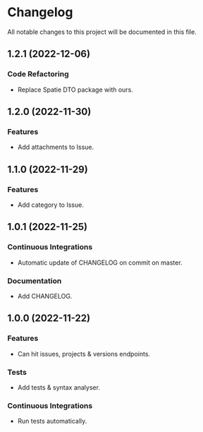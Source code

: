 <!--- BEGIN HEADER -->
# Changelog

All notable changes to this project will be documented in this file.
<!--- END HEADER -->

## 1.2.1 (2022-12-06)

### Code Refactoring

* Replace Spatie DTO package with ours.

## 1.2.0 (2022-11-30)

### Features

* Add attachments to Issue.

## 1.1.0 (2022-11-29)

### Features

* Add category to Issue.

## 1.0.1 (2022-11-25)

### Continuous Integrations

* Automatic update of CHANGELOG on commit on master.

### Documentation

* Add CHANGELOG.

## 1.0.0 (2022-11-22)

### Features

* Can hit issues, projects & versions endpoints.

### Tests

* Add tests & syntax analyser.

### Continuous Integrations

* Run tests automatically.

